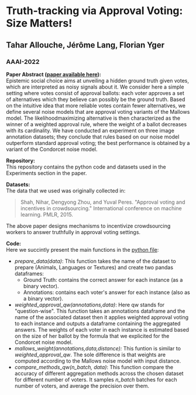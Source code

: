 # Truth-tracking via Approval Voting: Size Matters!
## Tahar Allouche, Jérôme Lang, Florian Yger
### AAAI-2022

**Paper Abstract ([paper available here](https://arxiv.org/pdf/2112.04387.pdf)):**\
Epistemic social choice aims at unveiling a hidden ground
truth given votes, which are interpreted as noisy signals about
it. We consider here a simple setting where votes consist
of approval ballots: each voter approves a set of alternatives which they believe can possibly be the ground truth.
Based on the intuitive idea that more reliable votes contain
fewer alternatives, we define several noise models that are approval voting variants of the Mallows model. The likelihoodmaximizing alternative is then characterized as the winner of
a weighted approval rule, where the weight of a ballot decreases with its cardinality. We have conducted an experiment
on three image annotation datasets; they conclude that rules
based on our noise model outperform standard approval voting; the best performance is obtained by a variant of the Condorcet noise model.


**Repository:**\
This repository contains the python code and datasets used in the Experiments section in the paper. 

**Datasets:**\
The data that we used was originally collected in:
>Shah, Nihar, Dengyong Zhou, and Yuval Peres. "Approval voting and incentives in crowdsourcing." International conference on machine learning. PMLR, 2015.

The above paper designs mechanisms to incentivize crowdsourcing workers to answer truthfully in approval voting settings.

**Code:**\
Here we succintly present the main functions in the [python file](Experiments_Text_Lang_Anim.py):
- *prepare_data(data)*: This function takes the name of the dataset to prepare (Animals, Languages or Textures) and create two pandas dataframes:
  - Ground Truth: contains the correct answer for each instance (as a binary vector).
  - Annotations: contains each voter's answer for each instance (also as a binary vector).
- *weighted_approval_qw(annotations,data)*: Here qw stands for "question-wise". This function takes an annotations dataframe and the name of the associated dataset
then it applies weighted approval voting to each instance and outputs a dataframe containing the aggregated answers. The weights of each voter in each instance is
estimated based on the size of her ballot by the formula that we explicited for the Condorcet noise model.
- *mallows_weight(annotations,data,distance):* This funtion is similar to *weighted_approval_qw*. The sole difference is that weights are computed according to the
Mallows noise model with input distance.
- *compare_methods_qw(n_batch, data)*: This function compare the accuracy of different aggregation methods across the chosen dataset for different number of voters.
It samples *n_batch* batches for each number of voters, and average the precision over them.

